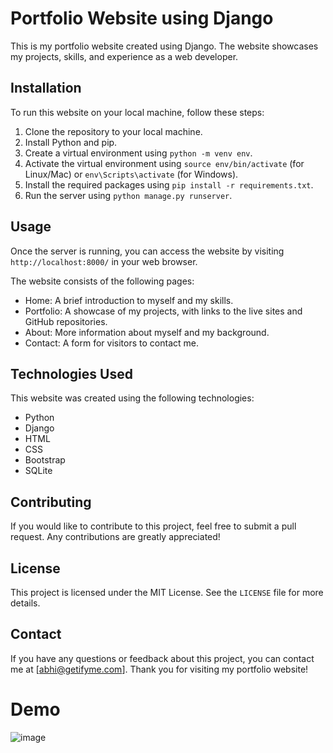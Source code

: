 # Portfolio Website using Django

This is my portfolio website created using Django. The website showcases my projects, skills, and experience as a web developer.

## Installation

To run this website on your local machine, follow these steps:

1. Clone the repository to your local machine.
2. Install Python and pip.
3. Create a virtual environment using `python -m venv env`.
4. Activate the virtual environment using `source env/bin/activate` (for Linux/Mac) or `env\Scripts\activate` (for Windows).
5. Install the required packages using `pip install -r requirements.txt`.
6. Run the server using `python manage.py runserver`.

## Usage

Once the server is running, you can access the website by visiting `http://localhost:8000/` in your web browser.

The website consists of the following pages:

- Home: A brief introduction to myself and my skills.
- Portfolio: A showcase of my projects, with links to the live sites and GitHub repositories.
- About: More information about myself and my background.
- Contact: A form for visitors to contact me.

## Technologies Used

This website was created using the following technologies:

- Python
- Django
- HTML
- CSS
- Bootstrap
- SQLite

## Contributing

If you would like to contribute to this project, feel free to submit a pull request. Any contributions are greatly appreciated!

## License

This project is licensed under the MIT License. See the `LICENSE` file for more details.

## Contact

If you have any questions or feedback about this project, you can contact me at [abhi@getifyme.com]. Thank you for visiting my portfolio website!


# Demo
![image](https://user-images.githubusercontent.com/85806664/206212465-462613f4-fac6-4fd3-9dac-1294872e013d.png)

